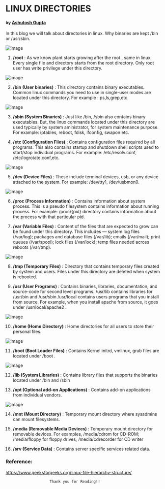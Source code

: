 # LINUX DIRECTORIES
#### by [Ashutosh Gupta](https://github.com/m3tac1ph4r)

In this blog we will talk about directories in linux. Why binaries are kept /bin or /usr/sbin.

![image](https://static.thegeekstuff.com/wp-content/uploads/2010/11/filesystem-structure.png)

1. **/root** : As we know plant starts growing after the root , same in linux. Every single file and directory starts from the root directory. Only root user has write privilege under this directory. 

![image](https://drive.google.com/uc?export=view&id=1Y0z59oaGDzrF7DGfJctVhhIf9vXoUdCq)

2. **/bin** **(User binaries)** : This directory contains binary executables. Common linux commands you need to use in single-user modes are located under this directory.
For example : ps,ls,grep,etc.

![image](https://drive.google.com/uc?export=view&id=1uxgSEPGhVT0CdpzA7OLD5Vn-p9sMMJhV)

3. **/sbin (System Binaries)** : Just like /bin, /sbin also contains binary executables.
But, the linux commands located under this directory are used typically by system aministrator, for system maintenance purpose. For example: iptables, reboot, fdisk, ifconfig, swapon etc.

4. **/etc (Configuration Files)** : Contains configuration files required by all programs.
This also contains startup and shutdown shell scripts used to start/stop individual programs.
For example: /etc/resolv.conf, /etc/logrotate.conf,etc.

![image](https://drive.google.com/uc?export=view&id=1ds00U8cWCjmcwNQ6iKFzpI9Qren_gBQH)

5. **/dev (Device Files)** : These include terminal devices, usb, or any device attached to the system.
For example: /dev/tty1, /dev/usbmon0.

![image](https://drive.google.com/uc?export=view&id=1PlkPgWfSuSVdMX8l4s-xi6OmobpTNYes)

6. **/proc (Process Information)** : Contains information about system process. This is a pseudo filesystem contains information about running process. For example: /proc/{pid} directory contains information about the process with that particular pid.

7. **/var (Variable Files)** : Content of the files that are expected to grow can be found under this directory.
This includes — system log files (/var/log); packages and database files (/var/lib); emails (/var/mail); print queues (/var/spool); lock files (/var/lock); temp files needed across reboots (/var/tmp).

![image](https://drive.google.com/uc?export=view&id=118zFU-IxncamtcqCpOgNkZUOHD50aQBg)

8. **/tmp (Temporary Files)** : Directory that contains temporary files created by system and users.
Files under this directory are deleted when system is rebooted.

9. **/usr (User Programs)** : Contains binaries, libraries, documentation, and source-code for second level programs. /usr/lib contains libraries for /usr/bin and /usr/sbin
/usr/local contains users programs that you install from source. For example, when you install apache from source, it goes under /usr/local/apache2 . 

![image](https://drive.google.com/uc?export=view&id=11L1Eg0BR0XBSOoxlu9Wimfb8eEsCbhMD)

10. **/home (Home Directory)** : Home directories for all users to store their personal files. 

![image](https://drive.google.com/uc?export=view&id=1b2rTahJbL8Z-83EesHGQ2NKAqB3rQ9yt)

11. **/boot (Boot Loader Files)** : Contains Kernel initrd, vmlinux, grub files are located under /boot .

![image](https://drive.google.com/uc?export=view&id=1IMfjPjrAKpozf138MrIafdlw1E6ZZM8X)

12. **/lib (System Libraries)** : Contains library files that supports the binaries located under /bin and /sbin

13. **/opt (Optional add-on Applications)** : Contains add-on applications from individual vendors.

![image](https://drive.google.com/uc?export=view&id=1KLod9QpspIhdyNuxvrI0rggMW94W_wUH)

14. **/mnt (Mount Directory)** : Temporary mount directory where sysadmins can mount filesystems.

15. **/media (Removable Media Devices)** : Temporary mount directory for removable devices.
For examples, /media/cdrom for CD-ROM; /media/floppy for floppy drives; /media/cdrecorder for CD writer

16. **/srv (Service Data)** : Contains server specific services related data.


### Reference:
https://www.geeksforgeeks.org/linux-file-hierarchy-structure/


                        Thank you for Reading!!